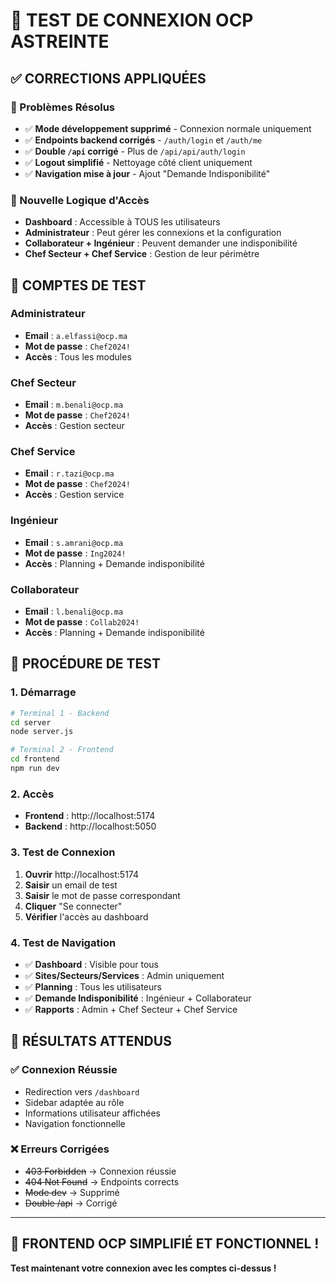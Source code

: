 # 🧪 **TEST DE CONNEXION OCP ASTREINTE**

## ✅ **CORRECTIONS APPLIQUÉES**

### **🔧 Problèmes Résolus**
- ✅ **Mode développement supprimé** - Connexion normale uniquement
- ✅ **Endpoints backend corrigés** - `/auth/login` et `/auth/me`
- ✅ **Double `/api` corrigé** - Plus de `/api/api/auth/login`
- ✅ **Logout simplifié** - Nettoyage côté client uniquement
- ✅ **Navigation mise à jour** - Ajout "Demande Indisponibilité"

### **🎯 Nouvelle Logique d'Accès**
- **Dashboard** : Accessible à TOUS les utilisateurs
- **Administrateur** : Peut gérer les connexions et la configuration
- **Collaborateur + Ingénieur** : Peuvent demander une indisponibilité
- **Chef Secteur + Chef Service** : Gestion de leur périmètre

## 🔐 **COMPTES DE TEST**

### **Administrateur**
- **Email** : `a.elfassi@ocp.ma`
- **Mot de passe** : `Chef2024!`
- **Accès** : Tous les modules

### **Chef Secteur**
- **Email** : `m.benali@ocp.ma`
- **Mot de passe** : `Chef2024!`
- **Accès** : Gestion secteur

### **Chef Service**
- **Email** : `r.tazi@ocp.ma`
- **Mot de passe** : `Chef2024!`
- **Accès** : Gestion service

### **Ingénieur**
- **Email** : `s.amrani@ocp.ma`
- **Mot de passe** : `Ing2024!`
- **Accès** : Planning + Demande indisponibilité

### **Collaborateur**
- **Email** : `l.benali@ocp.ma`
- **Mot de passe** : `Collab2024!`
- **Accès** : Planning + Demande indisponibilité

## 🚀 **PROCÉDURE DE TEST**

### **1. Démarrage**
```bash
# Terminal 1 - Backend
cd server
node server.js

# Terminal 2 - Frontend
cd frontend
npm run dev
```

### **2. Accès**
- **Frontend** : http://localhost:5174
- **Backend** : http://localhost:5050

### **3. Test de Connexion**
1. **Ouvrir** http://localhost:5174
2. **Saisir** un email de test
3. **Saisir** le mot de passe correspondant
4. **Cliquer** "Se connecter"
5. **Vérifier** l'accès au dashboard

### **4. Test de Navigation**
- ✅ **Dashboard** : Visible pour tous
- ✅ **Sites/Secteurs/Services** : Admin uniquement
- ✅ **Planning** : Tous les utilisateurs
- ✅ **Demande Indisponibilité** : Ingénieur + Collaborateur
- ✅ **Rapports** : Admin + Chef Secteur + Chef Service

## 🎯 **RÉSULTATS ATTENDUS**

### **✅ Connexion Réussie**
- Redirection vers `/dashboard`
- Sidebar adaptée au rôle
- Informations utilisateur affichées
- Navigation fonctionnelle

### **❌ Erreurs Corrigées**
- ~~403 Forbidden~~ → Connexion réussie
- ~~404 Not Found~~ → Endpoints corrects
- ~~Mode dev~~ → Supprimé
- ~~Double /api~~ → Corrigé

---

## 🎉 **FRONTEND OCP SIMPLIFIÉ ET FONCTIONNEL !**

**Test maintenant votre connexion avec les comptes ci-dessus !**
